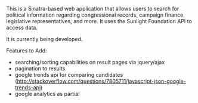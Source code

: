 This is a Sinatra-based web application that allows users to search for political information regarding congressional records, campaign finance, legislative representatives, and more.  It uses the Sunlight Foundation API to access data.

It is currently being developed.

Features to Add:
-  searching/sorting capabilities on result pages via jquery/ajax
-  pagination to results 
-  google trends api for comparing candidates (http://stackoverflow.com/questions/7805711/javascript-json-google-trends-api) 
-  google analytics as partial 
